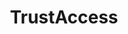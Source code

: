 ﻿---
id: 1752
title: "TrustAccess"
weight: 1752
version: "3.2.37"
updateTime: "2023-09-07T11:18:56"
debName: "http://113.24.212.22:8090/upload/file/cn.com.leadsec.trustaccess-loongarch64.deb"
debSize: "9.3 MB"
command: "/opt/apps/cn.com.leadsec.trustaccess/files/ui/trustaccess-ui"
compatibility: 3
---
